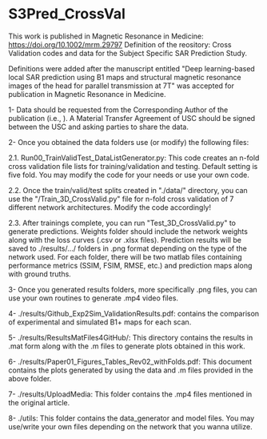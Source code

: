 # S3Pred_CrossVal
This work is published in Magnetic Resonance in Medicine: https://doi.org/10.1002/mrm.29797
Definition of the reository: Cross Validation codes and data for the Subject Specific SAR Prediction Study. 

Definitions were added after the manuscript entitled "Deep learning-based local SAR prediction using B1 maps and structural magnetic resonance images of the head for parallel transmission at 7T" was accepted for publication in Magnetic Resonance in Medicine.

1- Data should be requested from the Corresponding Author of the publication (i.e., ). A Material Transfer Agreement of USC should be signed between the USC and asking parties to share the data.

2- Once you obtained the data folders use (or modify) the following files:

2.1. Run00_TrainValidTest_DataListGenerator.py: This code creates an n-fold cross validation file lists for training/validation and testing. Default setting is five fold. You may modify the code for your needs or use your own code.

2.2. Once the train/valid/test splits created in "./data/" directory, you can use the "/Train_3D_CrossValid.py" file for n-fold cross validation of 7 different network architectures. Modify the code accordingly! 

2.3. After trainings complete, you can run "Test_3D_CrossValid.py" to generate predictions. Weights folder should include the network weights along with the loss curves (.csv or .xlsx files). Prediction results will be saved to ./results/.../ folders in .png format depending on the type of the network used. For each folder, there will be two matlab files containing performance metrics (SSIM, FSIM, RMSE, etc.) and prediction maps along with ground truths.

3- Once you generated results folders, more specifically .png files, you can use your own routines to generate .mp4 video files. 

4- ./results/Github_Exp2Sim_ValidationResults.pdf: contains the comparison of experimental and simulated B1+ maps for each scan.

5- ./results/ResultsMatFiles4GitHub/: This directory contains the results in .mat form along with the .m files to generate plots obtained in this work.

6- ./results/Paper01_Figures_Tables_Rev02_withFolds.pdf: This document contains the plots generated by using the data and .m files provided in the above folder.

7- ./results/UploadMedia: This folder contains the .mp4 files mentioned in the original article.

8- ./utils: This folder contains the data_generator and model files. You may use/write your own files depending on the network that you wanna utilize.
